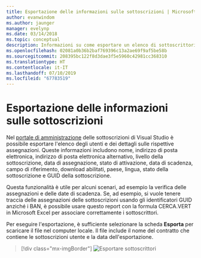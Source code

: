 ```yaml
---
title: Esportazione delle informazioni sulle sottoscrizioni | Microsoft Docs
author: evanwindom
ms.author: jaunger
manager: evelynp
ms.date: 03/14/2018
ms.topic: conceptual
description: Informazioni su come esportare un elenco di sottoscrittori e i dettagli delle assegnazioni delle sottoscrizioni.
ms.openlocfilehash: 02081a0b36b2baf769396c13a2ae69f9af5be58b
ms.sourcegitcommit: 208395bc122f8d3dae3f5e5960c42981cc368310
ms.translationtype: HT
ms.contentlocale: it-IT
ms.lasthandoff: 07/10/2019
ms.locfileid: "67783519"
---
```

# <a name="exporting-subscription-information"></a>Esportazione delle informazioni sulle sottoscrizioni

Nel [portale di amministrazione](https://manage.visualstudio.com) delle sottoscrizioni di Visual Studio è possibile esportare l'elenco degli utenti e dei dettagli sulle rispettive assegnazioni. Queste informazioni includono nome, indirizzo di posta elettronica, indirizzo di posta elettronica alternativo, livello della sottoscrizione, data di assegnazione, stato di attivazione, data di scadenza, campo di riferimento, download abilitati, paese, lingua, stato della sottoscrizione e GUID della sottoscrizione.

Questa funzionalità è utile per alcuni scenari, ad esempio la verifica delle assegnazioni e delle date di scadenza. Se, ad esempio, si vuole tenere traccia delle assegnazioni delle sottoscrizioni usando gli identificatori GUID anziché i BAN, è possibile usare questo report con la formula CERCA.VERT in Microsoft Excel per associare correttamente i sottoscrittori.

Per eseguire l'esportazione, è sufficiente selezionare la scheda **Esporta** per scaricare il file nel computer locale. Il file include il nome del contratto che contiene le sottoscrizioni utente e la data dell'esportazione.
> [!div class="mx-imgBorder"]
> ![Esportare sottoscrittori](_img/exporting-subscriptions/exporting-subscriptions.png)
